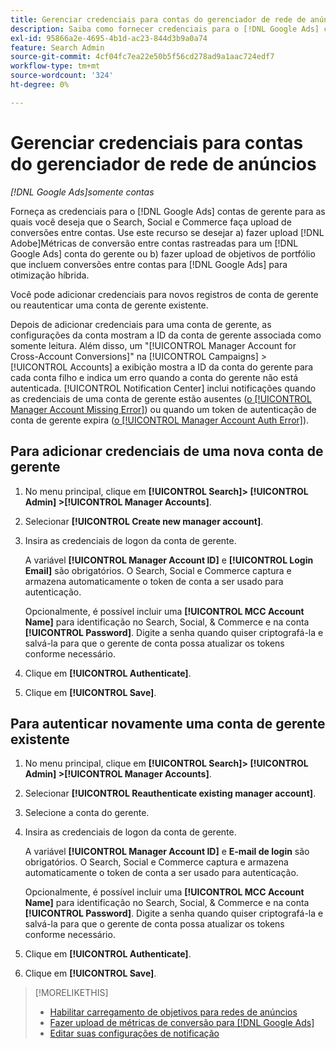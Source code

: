 ```yaml
---
title: Gerenciar credenciais para contas do gerenciador de rede de anúncios
description: Saiba como fornecer credenciais para o [!DNL Google Ads] contas de gerente.
exl-id: 95866a2e-4695-4b1d-ac23-844d3b9a0a74
feature: Search Admin
source-git-commit: 4cf04fc7ea22e50b5f56cd278ad9a1aac724edf7
workflow-type: tm+mt
source-wordcount: '324'
ht-degree: 0%

---
```


# Gerenciar credenciais para contas do gerenciador de rede de anúncios

*[!DNL Google Ads]somente contas*

Forneça as credenciais para o [!DNL Google Ads] contas de gerente para as quais você deseja que o Search, Social e Commerce faça upload de conversões entre contas. Use este recurso se desejar a) fazer upload [!DNL Adobe]Métricas de conversão entre contas rastreadas para um [!DNL Google Ads] conta do gerente ou b) fazer upload de objetivos de portfólio que incluem conversões entre contas para [!DNL Google Ads] para otimização híbrida.

<!-- [Maybe later: and c) sync conversion value rules for accounts that use cross-account conversion tracking with Google Ads.] -->

Você pode adicionar credenciais para novos registros de conta de gerente ou reautenticar uma conta de gerente existente.

Depois de adicionar credenciais para uma conta de gerente, as configurações da conta mostram a ID da conta de gerente associada como somente leitura. Além disso, um &quot;[!UICONTROL Manager Account for Cross-Account Conversions]&quot; na [!UICONTROL Campaigns] > [!UICONTROL Accounts] a exibição mostra a ID da conta do gerente para cada conta filho e indica um erro quando a conta do gerente não está autenticada. [!UICONTROL Notification Center] inclui notificações quando as credenciais de uma conta de gerente estão ausentes ([o [!UICONTROL Manager Account Missing Error]](/help/search-social-commerce/notifications/notification-about.md)) ou quando um token de autenticação de conta de gerente expira ([o [!UICONTROL Manager Account Auth Error]](/help/search-social-commerce/notifications/notification-about.md)).

## Para adicionar credenciais de uma nova conta de gerente

1. No menu principal, clique em **[!UICONTROL Search]> [!UICONTROL Admin] >[!UICONTROL Manager Accounts]**.

1. Selecionar **[!UICONTROL Create new manager account]**.

1. Insira as credenciais de logon da conta de gerente.

   A variável **[!UICONTROL Manager Account ID]** e **[!UICONTROL Login Email]** são obrigatórios. O Search, Social e Commerce captura e armazena automaticamente o token de conta a ser usado para autenticação.

   Opcionalmente, é possível incluir uma **[!UICONTROL MCC Account Name]** para identificação no Search, Social, &amp; Commerce e na conta **[!UICONTROL Password]**. Digite a senha quando quiser criptografá-la e salvá-la para que o gerente de conta possa atualizar os tokens conforme necessário.

1. Clique em **[!UICONTROL Authenticate]**.

1. Clique em **[!UICONTROL Save]**.

## Para autenticar novamente uma conta de gerente existente

1. No menu principal, clique em **[!UICONTROL Search]> [!UICONTROL Admin] >[!UICONTROL Manager Accounts]**.

1. Selecionar **[!UICONTROL Reauthenticate existing manager account]**.

1. Selecione a conta do gerente.

1. Insira as credenciais de logon da conta de gerente.

   A variável **[!UICONTROL Manager Account ID]** e **E-mail de login** são obrigatórios. O Search, Social e Commerce captura e armazena automaticamente o token de conta a ser usado para autenticação.

   Opcionalmente, é possível incluir uma **[!UICONTROL MCC Account Name]** para identificação no Search, Social, &amp; Commerce e na conta **[!UICONTROL Password]**. Digite a senha quando quiser criptografá-la e salvá-la para que o gerente de conta possa atualizar os tokens conforme necessário.

1. Clique em **[!UICONTROL Authenticate]**.

1. Clique em **[!UICONTROL Save]**.

>[!MORELIKETHIS]
>
>* [Habilitar carregamento de objetivos para redes de anúncios](/help/search-social-commerce/tools/objective-upload-to-networks.md)
>* [Fazer upload de métricas de conversão para [!DNL Google Ads]](/help/search-social-commerce/tools/conversion-metrics-upload-to-google.md)
>* [Editar suas configurações de notificação](/help/search-social-commerce/notifications/notification-edit.md)
